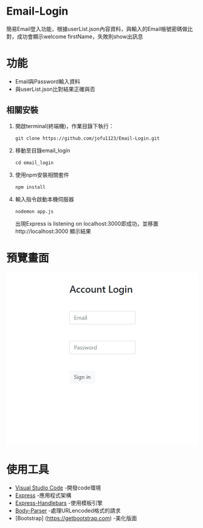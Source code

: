 # Email-Login
簡易Email登入功能，根據userList.json內容資料，與輸入的Email帳號密碼做比對，成功會顯示welcome firstName，失敗則show出訊息

# 功能
+ Email與Password輸入資料
+ 與userList.json比對結果正確與否

## 相關安裝
1. 開啟terminal(終端機)，作業目錄下執行：
   ```
   git clone https://github.com/jofu1123/Email-Login.git
   ```
2. 移動至目錄email_login
   ```
   cd email_login
   ```
3. 使用npm安裝相關套件
   ```
   npm install
   ```
4. 輸入指令啟動本機伺服器
   ```
   nodemon app.js
   ```
   出現Express is listening on localhost:3000即成功，並移置 http://localhost:3000 顯示結果

# 預覽畫面
![index](https://github.com/jofu1123/Email-Login/blob/master/photo/Email_Login_index.jpg)
# 使用工具
 + [Visual Studio Code](https://visualstudio.microsoft.com/zh-hant/) -開發code環境
 + [Express](https://www.npmjs.com/package/express) -應用程式架構
 + [Express-Handlebars](https://www.npmjs.com/package/express-handlebars) -使用模板引擎
 + [Body-Parser](https://www.npmjs.com/package/body-parser) -處理URLencoded格式的請求
 + [Bootstrap] (https://getbootstrap.com) -美化版面
